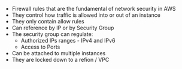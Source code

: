 - Firewall rules that are the fundamental of network security in AWS
- They control how traffic is allowed into or out of an instance
- They only contain allow rules
- Can reference by IP or by Security Group
- The security group can regulate:
	- Authorized IPs ranges - IPv4 and IPv6
	- Access to Ports
- Can be attached to multiple instances
- They are locked down to a refion / VPC
